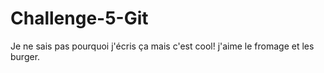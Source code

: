 # Challenge-5-Git

Je ne sais pas pourquoi j'écris ça mais c'est cool!
j'aime le fromage et les burger.

